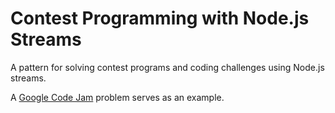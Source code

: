# Contest Programming with Node.js Streams
A pattern for solving contest programs and coding challenges using Node.js streams.

A [Google Code Jam](https://code.google.com/codejam/contest/2929486/dashboard) problem serves as an example.
